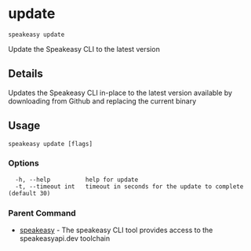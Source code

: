 # update  
`speakeasy update`  


Update the Speakeasy CLI to the latest version  

## Details

Updates the Speakeasy CLI in-place to the latest version available by downloading from Github and replacing the current binary

## Usage

```
speakeasy update [flags]
```

### Options

```
  -h, --help          help for update
  -t, --timeout int   timeout in seconds for the update to complete (default 30)
```

### Parent Command

* [speakeasy](README.md)	 - The speakeasy CLI tool provides access to the speakeasyapi.dev toolchain

